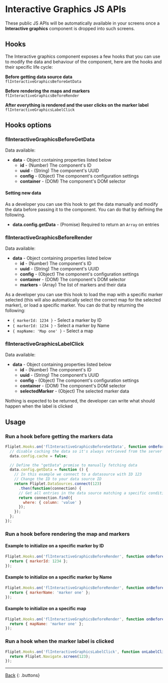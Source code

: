 # Interactive Graphics JS APIs

These public JS APIs will be automatically available in your screens once a **Interactive graphics** component is dropped into such screens.

## Hooks
The Interactive graphics component exposes a few hooks that you can use to modify the data and behaviour of the component, here are the hooks and their specific life cycle:

**Before getting data source data**  
`flInteractiveGraphicsBeforeGetData`

**Before rendering the maps and markers**  
`flInteractiveGraphicsBeforeRender`

**After everything is rendered and the user clicks on the marker label**  
`flInteractiveGraphicsLabelClick`

## Hooks options
### flInteractiveGraphicsBeforeGetData
Data available:

- **data** - Object containing properties listed below
  - **id** - (Number) The component's ID
  - **uuid** - (String) The component's UUID
  - **config** - (Object) The component's configuration settings
  - **container** - (DOM) The component's DOM selector

#### Setting new data
As a developer you can use this hook to get the data manually and modify the data before passing it to the component. You can do that by defining the following.
- **data.config.getData** - (Promise) Required to return an `Array` on entries

### flInteractiveGraphicsBeforeRender
Data available:

- **data** - Object containing properties listed below
  - **id** - (Number) The component's ID
  - **uuid** - (String) The component's UUID
  - **config** - (Object) The component's configuration settings
  - **container** - (DOM) The component's DOM selector
  - **markers** - (Array) The list of markers and their data

As a developer you can use this hook to load the map with a specific marker selected (this will also automatically select the correct map for the selected marker), or load a specific marker. You can do that by returning the following:

- `{ markerId: 1234 }` - Select a marker by ID
- `{ markerId: 1234 }` - Select a marker by Name
- `{ mapName: 'Map one' }` - Select a map

### flInteractiveGraphicsLabelClick
Data available:

- **data** - Object containing properties listed below
  - **id** - (Number) The component's ID
  - **uuid** - (String) The component's UUID
  - **config** - (Object) The component's configuration settings
  - **container** - (DOM) The component's DOM selector
  - **selectedMarker** - (Object) The selected marker data

Nothing is expected to be returned, the developer can write what should happen when the label is clicked

## Usage

### Run a hook before getting the markers data

```js
Fliplet.Hooks.on('flInteractiveGraphicsBeforeGetData', function onBeforeGetData(data) {
  // disable caching the data so it's always retrieved from the server
  data.config.cache = false;

  // Define the "getData" promise to manually fetching data
  data.config.getData = function () {
    // In this example we connect to a datasource with ID 123
    // Change the ID to your data source ID
    return Fliplet.DataSources.connect(123)
      .then(function(connection) {
      // Get all entries in the data source matching a specific condition
      return connection.find({
        where: { column: 'value' }
      });
    });
  };
});
```

### Run a hook before rendering the map and markers
#### Example to initialize on a specific marker by ID

```js
Fliplet.Hooks.on('flInteractiveGraphicsBeforeRender', function onBeforeRender(data) {
  return { markerId: 1234 };
});
```

#### Example to initialize on a specific marker by Name

```js
Fliplet.Hooks.on('flInteractiveGraphicsBeforeRender', function onBeforeRender(data) {
  return { markerName: 'marker one' };
});
```

#### Example to initialize on a specific map

```js
Fliplet.Hooks.on('flInteractiveGraphicsBeforeRender', function onBeforeRender(data) {
  return { mapName: 'marker one' };
});
```

### Run a hook when the marker label is clicked

```js
Fliplet.Hooks.on('flInteractiveGraphicsLabelClick', function onLabelClick(data) {
  return Fliplet.Navigate.screen(123);
});
```

---

[Back](../../API-Documentation.md)
{: .buttons}